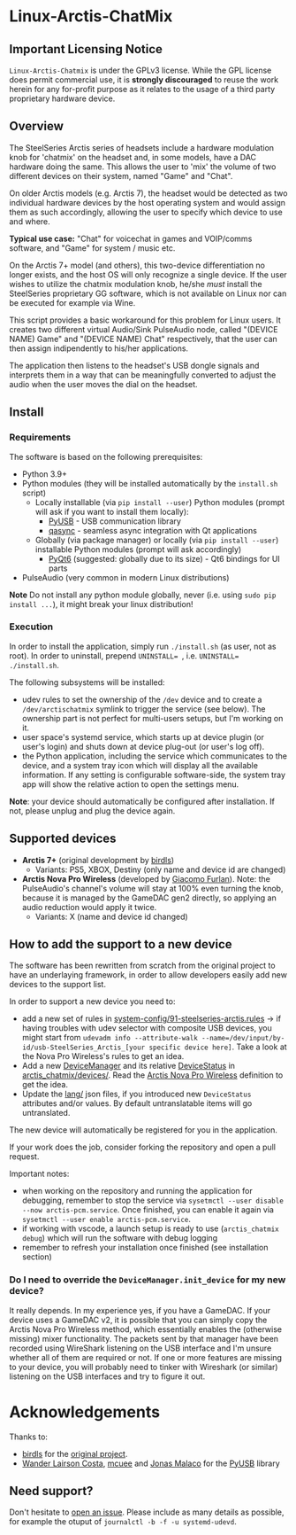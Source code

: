 # Linux-Arctis-ChatMix

## Important Licensing Notice

`Linux-Arctis-Chatmix` is under the GPLv3 license. While the GPL license does permit commercial use, it is **strongly discouraged** to reuse the work herein for any for-profit purpose as it relates to the usage of a third party proprietary hardware device.


## Overview
The SteelSeries Arctis series of headsets include a hardware modulation knob for 'chatmix' on the headset and, in some models, have a DAC hardware doing the same. This allows the user to 'mix' the volume of two different devices on their system, named "Game" and "Chat".

On older Arctis models (e.g. Arctis 7), the headset would be detected as two individual hardware devices by the host operating system and would assign them as such accordingly, allowing the user to specify which device to use and where.

**Typical use case:** "Chat" for voicechat in games and VOIP/comms software, and "Game" for system / music etc.

On the Arctis 7+ model (and others), this two-device differentiation no longer exists, and the host OS will only recognize a single device. If the user wishes to utilize the chatmix modulation knob, he/she *must* install the SteelSeries proprietary GG software, which is not available on Linux nor can be executed for example via Wine.

This script provides a basic workaround for this problem for Linux users. It creates two different virtual Audio/Sink PulseAudio node, called "(DEVICE NAME) Game"
and "(DEVICE NAME) Chat" respectively, that the user can then assign indipendently to his/her applications.

The application then listens to the headset's USB dongle signals and interprets them in a way that can be meaningfully converted to adjust the audio when the user moves the dial on the headset.

## Install

### Requirements

The software is based on the following prerequisites:

- Python 3.9+
- Python modules (they will be installed automatically by the `install.sh` script)
  - Locally installable (via `pip install --user`) Python modules (prompt will ask if you want to install them locally):
    - [PyUSB](https://pyusb.github.io/pyusb/) - USB communication library
    - [qasync](https://github.com/CabbageDevelopment/qasync) - seamless async integration with Qt applications
  - Globally (via package manager) or locally (via `pip install --user`) installable Python modules (prompt will ask accordingly)
    - [PyQt6](https://www.riverbankcomputing.com/software/pyqt/) (suggested: globally due to its size) - Qt6 bindings for UI parts
- PulseAudio (very common in modern Linux distributions)

**Note**
Do not install any python module globally, never (i.e. using `sudo pip install ...`), it might break your linux distribution!

### Execution

In order to install the application, simply run `./install.sh` (as user, not as root). In order to uninstall, prepend `UNINSTALL= `, i.e. `UNINSTALL= ./install.sh`.

The following subsystems will be installed:
- udev rules to set the ownership of the `/dev` device and to create a `/dev/arctischatmix` symlink to trigger the service (see below). The ownership part is not perfect for multi-users setups, but I'm working on it.
- user space's systemd service, which starts up at device plugin (or user's login) and shuts down at device plug-out (or user's log off).
- the Python application, including the service which communicates to the device, and a system tray icon which will display all the available information. If any setting is configurable software-side, the system tray app will show the relative action to open the settings menu.

**Note**: your device should automatically be configured after installation. If not, please unplug and plug the device again.

## Supported devices

- **Arctis 7+** (original development by [birdls](https://github.com/birdybirdonline))
  - Variants: PS5, XBOX, Destiny (only name and device id are changed)
- **Arctis Nova Pro Wireless** (developed by [Giacomo Furlan](https://github.com/elegos)). Note: the PulseAudio's channel's volume will stay at 100% even turning the knob, because it is managed by the GameDAC gen2 directly, so applying an audio reduction would apply it twice.
  - Variants: X (name and device id changed)

## How to add the support to a new device

The software has been rewritten from scratch from the original project to have an underlaying framework, in order to allow developers easily add new devices to the support list.

In order to support a new device you need to:

- add a new set of rules in [system-config/91-steelseries-arctis.rules](system-config/91-steelseries-arctis.rules) -> if having troubles with udev selector with composite USB devices, you might start from `udevadm info --attribute-walk --name=/dev/input/by-id/usb-SteelSeries_Arctis_[your specific device here]`. Take a look at the Nova Pro Wireless's rules to get an idea.
- Add a new [DeviceManager](arctis_chatmix/device_manager/device_manager.py) and its relative [DeviceStatus](arctis_chatmix/device_manager/device_status.py) in [arctis_chatmix/devices/](arctis_chatmix/devices/). Read the [Arctis Nova Pro Wireless](arctis_chatmix/devices/device_arctis_nova_pro_wireless.py) definition to get the idea.
- Update the [lang/](lang/) json files, if you introduced new `DeviceStatus` attributes and/or values. By default untranslatable items will go untranslated.

The new device will automatically be registered for you in the application.

If your work does the job, consider forking the repository and open a pull request.

Important notes:

- when working on the repository and running the application for debugging, remember to stop the service via `sysetmctl --user disable --now arctis-pcm.service`. Once finished, you can enable it again via `sysetmctl --user enable arctis-pcm.service`.
- if working with vscode, a launch setup is ready to use (`arctis_chatmix debug`) which will run the software with debug logging
- remember to refresh your installation once finished (see installation section)

### Do I need to override the `DeviceManager.init_device` for my new device?

It really depends. In my experience yes, if you have a GameDAC. If your device uses a GameDAC v2, it is possible that you can simply copy the Arctis Nova Pro Wireless method, which essentially enables the (otherwise missing) mixer functionality. The packets sent by that manager have been recorded using WireShark listening on the USB interface and I'm unsure whether all of them are required or not. If one or more features are missing to your device, you will probably need to tinker with Wireshark (or similar) listening on the USB interfaces and try to figure it out.

# Acknowledgements

Thanks to:
- [birdls](https://github.com/birdybirdonline/) for the [original project](https://github.com/birdybirdonline/Linux-Arctis-7-Plus-ChatMix).
- [Wander Lairson Costa](https://github.com/walac), [mcuee](https://github.com/mcuee) and [Jonas Malaco](https://github.com/jonasmalacofilho) for the [PyUSB](https://github.com/pyusb/pyusb) library

## Need support?

Don't hesitate to [open an issue](https://github.com/elegos/Linux-Arctis-ChatMix/issues). Please include as many details as possible, for example the otuput of `journalctl -b -f -u systemd-udevd`.
